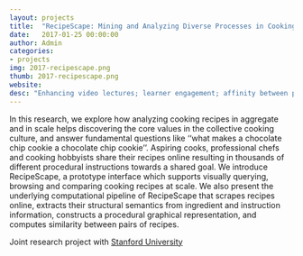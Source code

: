 ```yaml
---
layout: projects
title:  "RecipeScape: Mining and Analyzing Diverse Processes in Cooking Recipes"
date:   2017-01-25 00:00:00
author: Admin
categories:
- projects
img: 2017-recipescape.png
thumb: 2017-recipescape.png
website: 
desc: "Enhancing video lectures; learner engagement; affinity between politicians"
---
```

In this research, we explore how analyzing cooking recipes in aggregate and in scale helps discovering the core values in the collective cooking culture, and answer fundamental questions like ‘‘what makes a chocolate chip cookie a chocolate chip cookie’’. Aspiring cooks, professional chefs and cooking hobbyists share their recipes online resulting in thousands of different procedural instructions towards a shared goal. We introduce RecipeScape, a prototype interface which supports visually querying, browsing and comparing cooking recipes at scale. We also present the underlying computational pipeline of RecipeScape that scrapes recipes online, extracts their structural semantics from ingredient and instruction information, constructs a procedural graphical representation, and computes similarity between pairs of recipes.

Joint research project with [Stanford University](http://brown.stanford.edu/)